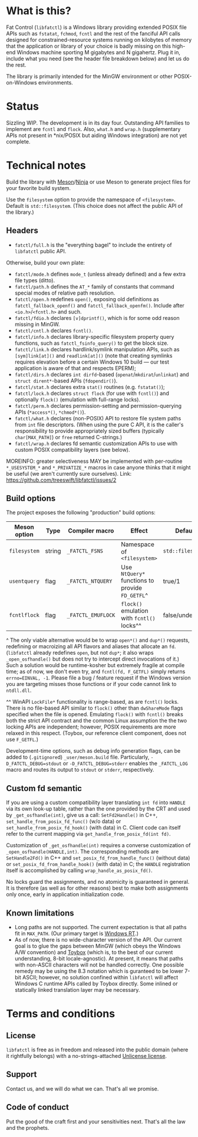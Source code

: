 # What is this?

Fat Control (`libfatctl`) is a Windows library providing extended POSIX file APIs such as `fstatat`, `fchmod`, `fcntl`
and the rest of the fanciful API calls designed for constrained-resource systems running on kilobytes of memory that
the application or library of your choice is badly missing on this high-end Windows machine sporting M gigabytes and
N gigahertz. Plug it in, include what you need (see the header file breakdown below) and let us do the rest.

The library is primarily intended for the MinGW environment or other POSIX-on-Windows environments.

# Status

Sizzling WIP. The development is in its day four. Outstanding API families to implement are `fcntl` and `flock`. Also,
`what.h` and `wrap.h` (supplementary APIs not present in *nix/POSIX but aiding Windows integration) are not yet complete.

# Technical notes

Build the library with [Meson](https://mesonbuild.com)/[Ninja](https://ninja-build.org)
or use Meson to generate project files for your favorite build system.

Use the `filesystem` option to provide the namespace of `<filesystem>`. Default is `std::filesystem`.
(This choice does not affect the public API of the library.)

## Headers

* `fatctl/full.h` is the "everything bagel" to include the entirety of `libfatctl` public API.

Otherwise, build your own plate:

* `fatctl/mode.h` defines `mode_t` (unless already defined) and a few extra file types (ditto).
* `fatctl/path.h` defines the `AT_*` family of constants that command special modes of relative path resolution.
* `fatctl/open.h` redefines `open()`, exposing old definitions as `fatctl_fallback_openf()` and `fatctl_fallback_openfm()`.
 Include after `<io.h>`/`<fcntl.h>` and such.
* `fatctl/fdio.h` declares `[v]dprintf()`, which is for some odd reason missing in MinGW.
* `fatctl/cntl.h` declares `fcntl()`.
* `fatctl/info.h` declares library-specific filesystem property query functions, such as `fatctl_fsinfo_query()` to get the block size.
* `fatctl/link.h` declares hardlink/symlink manipulation APIs, such as `[sym]link[at]()` and `readlink[at]()` (note that creating symlinks
 requires elevation before a certain Windows 10 build — our test application is aware of that and respects EPERM);
* `fatctl/dirs.h` declares `int dirfd`-based (`openat`/`mkdirat`/`unlinkat`) and `struct dirent*`-based APIs (`fdopendir()`).
* `fatctl/stat.h` declares extra `stat()` routines (e.g. `fstatat()`);
* `fatctl/lock.h` declares `struct flock` (for use with `fcntl()`) and optionally `flock()` (emulation with full-range locks).
* `fatctl/perm.h` declares permission-setting and permission-querying APIs (`*access*()`, `*chmod*()`).
* `fatctl/what.h` declares (non-POSIX) API to restore file system paths from `int` file descriptors. (When using the pure C API,
 it is the caller's responsibility to provide appropriately sized buffers (typically `char[MAX_PATH]`) or `free` returned C-strings.)
* `fatctl/wrap.h` declares fd semantic customization APIs to use with custom POSIX compatibility layers (see below).

MOREINFO: greater selectiveness MAY be implemented with per-routine `*_USESYSTEM_*` and `*_PRIVATIZE_*` macros in case anyone
thinks that it might be useful (we aren't currently sure ourselves). Link: https://github.com/treeswift/libfatctl/issues/2

## Build options

The project exposes the following "production" build options:

Meson option|Type|Compiler macro|Effect|Default
---|---|---|---|---
`filesystem`|string|`_FATCTL_FSNS`|Namespace of `<filesystem>`|`std::filesystem`
`usentquery`|flag|`_FATCTL_NTQUERY`|Use `NtQuery*` functions to provide `FD_GETFL`^|true/1|
`fcntlflock`|flag|`_FATCTL_EMUFLOCK`|`flock()` emulation with `fcntl()` locks^^|false/undefined|

 ^ The only viable alternative would be to wrap `open*()` and `dup*()` requests, redefining or macroizing all API flavors
and aliases that allocate an `fd`. (`libfatctl` already redefines `open`, but not `dup*`; it also wraps `_open_osfhandle()`
but does not try to intercept direct invocations of it.) Such a solution would be runtime-kosher but extremely fragile at
compile time; as of now, we don't even try, and `fcntl(fd, F_GETFL)` simply returns `errno=EINVAL, -1`. Please file a bug /
feature request if the Windows version you are targeting misses those functions or if your code cannot link to `ntdll.dll`.

 ^^ WinAPI `LockFile*` functionality is range-based, as are `fcntl()` locks. There is no file-based API similar to `flock()`
other than `dwShareMode` flags specified when the file is opened. Emulating `flock()` with `fcntl()` breaks both the strict
API contract and the common Linux assumption the the two locking APIs are independent; however, POSIX requirements are more
relaxed in this respect. (Toybox, our reference client component, does not use `F_GETFL`.)

Development-time options, such as debug info generation flags, can be added to (`.gitignore`d) `_user/meson.build` file.
Particularly, `-D_FATCTL_DEBUG=stdout` or `-D_FATCTL_DEBUG=stderr` enables the `_FATCTL_LOG` macro and routes its output
to `stdout` or `stderr`, respectively.

## Custom fd semantic

If you are using a custom compatibility layer translating `int fd` into `HANDLE` via its own look-up table,
rather than the one provided by the CRT and used by `_get_osfhandle(int)`, give us a call: `SetFd2Handle()`
in C++, `set_handle_from_posix_fd_func()` (w/o data) or `set_handle_from_posix_fd_hook()` (with data) in C.
Client code can itself refer to the current mapping via `get_handle_from_posix_fd(int fd)`.

Customization of `_get_osfhandle(int)` requires a converse customization of `_open_osfhandle(HANDLE,int)`.
The corresponding methods are `SetHandle2Fd()` in C++ and `set_posix_fd_from_handle_func()` (without data)
or `set_posix_fd_from_handle_hook()` (with data) in C; the `HANDLE` registration itself is accomplished by
calling `wrap_handle_as_posix_fd()`.

No locks guard the assignments, and no atomicity is guaranteed in general. It is therefore (as well as for
other reasons) best to make both assignments only once, early in application initialization code.

## Known limitations

* Long paths are not supported. The current expectation is that all paths fit in `MAX_PATH`.
 (Our primary target is [Windows RT](https://github.com/armdevvel/mxe-SHARED).)
* As of now, there is no wide-character version of the API. Our current goal is to glue the gaps between MinGW (which
obeys the Windows A/W convention) and [Toybox](https://landley.net/toybox) (which is, to the best of our current
understanding, 8-bit locale-agnostic).
At present, it means that paths with non-ASCII characters will not be handled correctly. One possible remedy may be using
the 8.3 notation which is guranteed to be lower 7-bit ASCII; however, no solution confined within `libfatctl` will affect
Windows C runtime APIs called by Toybox directly. Some inlined or statically linked translation layer may be necessary.

# Terms and conditions

## License

`libfatctl` is free as in freedom and released into the public domain (where it rightfully belongs)
with a no-strings-attached [Unlicense license](LICENSE).

## Support

Contact us, and we will do what we can. That's all we promise.

## Code of conduct

Put the good of the craft first and your sensitivities next. That's all the law and the prophets.
